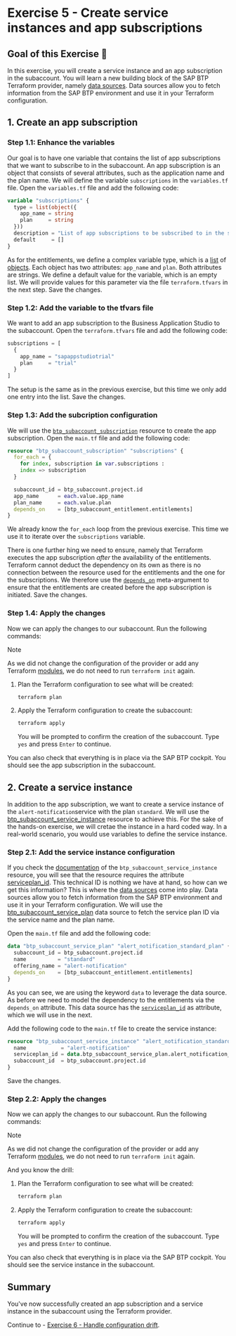 # Exercise 5 - Create service instances and app subscriptions

## Goal of this Exercise 🎯

In this exercise, you will create a service instance and an app subscription in the subaccount. You will learn a new building block of the SAP BTP Terraform provider, namely [data sources](https://developer.hashicorp.com/terraform/language/data-sources). Data sources allow you to fetch information from the SAP BTP environment and use it in your Terraform configuration.

## 1. Create an app subscription

### Step 1.1: Enhance the variables

Our goal is to have one variable that contains the list of app subscriptions that we want to subscribe to in the subaccount. An app subscription is an object that consists of several attributes, such as the application name and the plan name. We will define the variable `subscriptions` in the `variables.tf` file. Open the `variables.tf` file and add the following code:

```terraform
variable "subscriptions" {
  type = list(object({
    app_name = string
    plan     = string
  }))
  description = "List of app subscriptions to be subscribed to in the subaccount."
  default     = []
}
```

As for the entitlements, we define a complex variable type, which is a [list](https://developer.hashicorp.com/terraform/language/expressions/types#lists-tuples) of [objects](https://developer.hashicorp.com/terraform/language/expressions/types#maps-objects). Each object has two attributes: `app_name` and `plan`. Both attributes are strings. We define a default value for the variable, which is an empty list. We will provide values for this parameter via the file `terraform.tfvars` in the next step. Save the changes.

### Step 1.2: Add the variable to the tfvars file

We want to add an app subscription to the Business Application Studio to the subaccount. Open the `terraform.tfvars` file and add the following code:

```terraform
subscriptions = [
  {
    app_name = "sapappstudiotrial"
    plan     = "trial"
  }
]
```

The setup is the same as in the previous exercise, but this time we only add one entry into the list. Save the changes.

### Step 1.3: Add the subcription configuration

We will use the [`btp_subaccount_subscription`](https://registry.terraform.io/providers/SAP/btp/latest/docs/resources/subaccount_subscription) resource to create the app subscription. Open the `main.tf` file and add the following code:

```terraform
resource "btp_subaccount_subscription" "subscriptions" {
  for_each = {
    for index, subscription in var.subscriptions :
    index => subscription
  }

  subaccount_id = btp_subaccount.project.id
  app_name      = each.value.app_name
  plan_name     = each.value.plan
  depends_on    = [btp_subaccount_entitlement.entitlements]
}
```

We already know the `for_each` loop from the previous exercise. This time we use it to iterate over the `subscriptions` variable.

There is one further hing we need to ensure, namely that Terraform executes the app subscription *after* the availability of the entitlements. Terraform cannot deduct the dependency on its own as there is no connection between the resource used for the entitlements and the one for the subscriptions. We therefore use the [`depends_on`](https://developer.hashicorp.com/terraform/language/meta-arguments/depends_on) meta-argument to ensure that the entitlements are created before the app subscription is initiated. Save the changes.

### Step 1.4: Apply the changes

Now we can apply the changes to our subaccount. Run the following commands:

> [!NOTE]
> As we did not change the configuration of the provider or add any Terraform [modules](https://developer.hashicorp.com/terraform/language/modules), we do not need to run `terraform init` again.

1. Plan the Terraform configuration to see what will be created:

    ```bash
    terraform plan
    ```

2. Apply the Terraform configuration to create the subaccount:

    ```bash
    terraform apply
    ```

    You will be prompted to confirm the creation of the subaccount. Type `yes` and press `Enter` to continue.

You can also check that everything is in place via the SAP BTP cockpit. You should see the app subscription in the subaccount.

## 2. Create a service instance

In addition to the app subscription, we want to create a service instance of the `alert-notification`service with the plan `standard`. We will use the [btp_subaccount_service_instance](https://registry.terraform.io/providers/SAP/btp/latest/docs/resources/subaccount_service_instance) resource to achieve this. For the sake of the hands-on exercise, we will cretae the instance in a hard coded way. In a real-world scenario, you would use variables to define the service instance.

### Step 2.1: Add the service instance configuration

If you check the [documentation](https://registry.terraform.io/providers/SAP/btp/latest/docs/resources/subaccount_service_instance) of the `btp_subaccount_service_instance` resource, you will see that the resource requires the attribute [serviceplan_id](https://registry.terraform.io/providers/SAP/btp/latest/docs/resources/subaccount_service_instance#serviceplan_id). This technical ID is nothing we have at hand, so how can we get this information? This is where the [data sources](https://developer.hashicorp.com/terraform/language/data-sources) come into play. Data sources allow you to fetch information from the SAP BTP environment and use it in your Terraform configuration. We will use the [btp_subaccount_service_plan](https://registry.terraform.io/providers/SAP/btp/latest/docs/data-sources/subaccount_service_plan) data source to fetch the service plan ID via the service name and the plan name.

Open the `main.tf` file and add the following code:

```terraform
data "btp_subaccount_service_plan" "alert_notification_standard_plan" {
  subaccount_id = btp_subaccount.project.id
  name          = "standard"
  offering_name = "alert-notification"
  depends_on    = [btp_subaccount_entitlement.entitlements]
}
```

As you can see, we are using the keyword `data` to leverage the data source. As before we need to model the dependency to the entitlements via the `depends_on` attribute. This data source has the [`serviceplan_id`](https://registry.terraform.io/providers/SAP/btp/latest/docs/data-sources/subaccount_service_plan#id) as attribute, which we will use in the next.

Add the following code to the `main.tf` file to create the service instance:

```terraform
resource "btp_subaccount_service_instance" "alert_notification_standard" {
  name           = "alert-notification"
  serviceplan_id = data.btp_subaccount_service_plan.alert_notification_standard_plan.id
  subaccount_id  = btp_subaccount.project.id
}
```

Save the changes.

### Step 2.2: Apply the changes

Now we can apply the changes to our subaccount. Run the following commands:

> [!NOTE]
> As we did not change the configuration of the provider or add any Terraform [modules](https://developer.hashicorp.com/terraform/language/modules), we do not need to run `terraform init` again.

And you know the drill:

1. Plan the Terraform configuration to see what will be created:

    ```bash
    terraform plan
    ```

2. Apply the Terraform configuration to create the subaccount:

    ```bash
    terraform apply
    ```

    You will be prompted to confirm the creation of the subaccount. Type `yes` and press `Enter` to continue.

You can also check that everything is in place via the SAP BTP cockpit. You should see the service instance in the subaccount.

## Summary

You've now successfully created an app subscription and a service instance in the subaccount using the Terraform provider.  

Continue to - [Exercise 6 - Handle configuration drift](../EXERCISE6/README.md).
